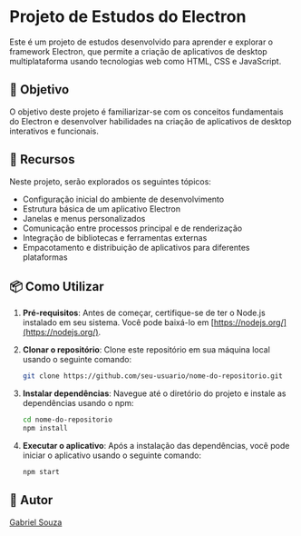 # Projeto de Estudos do Electron

Este é um projeto de estudos desenvolvido para aprender e explorar o framework Electron, que permite a criação de aplicativos de desktop multiplataforma usando tecnologias web como HTML, CSS e JavaScript.

## 🚀 Objetivo

O objetivo deste projeto é familiarizar-se com os conceitos fundamentais do Electron e desenvolver habilidades na criação de aplicativos de desktop interativos e funcionais.

## 🔧 Recursos

Neste projeto, serão explorados os seguintes tópicos:

- Configuração inicial do ambiente de desenvolvimento
- Estrutura básica de um aplicativo Electron
- Janelas e menus personalizados
- Comunicação entre processos principal e de renderização
- Integração de bibliotecas e ferramentas externas
- Empacotamento e distribuição de aplicativos para diferentes plataformas

## 📦 Como Utilizar

1. **Pré-requisitos**: Antes de começar, certifique-se de ter o Node.js instalado em seu sistema. Você pode baixá-lo em [https://nodejs.org/](https://nodejs.org/).

2. **Clonar o repositório**: Clone este repositório em sua máquina local usando o seguinte comando:

   ```bash
   git clone https://github.com/seu-usuario/nome-do-repositorio.git
   ```

3. **Instalar dependências**: Navegue até o diretório do projeto e instale as dependências usando o npm:

   ```bash
   cd nome-do-repositorio
   npm install
   ```

4. **Executar o aplicativo**: Após a instalação das dependências, você pode iniciar o aplicativo usando o seguinte comando:

   ```bash
   npm start
   ```

## 👤 Autor

[Gabriel Souza](https://github.com/gabrielsouzas)
